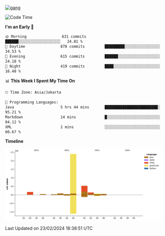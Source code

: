 <!-- [<img src='https://dev.karakun.com/assets/posts/2018-09-16-jc-java-article/3duke_suspects.jpg' alt='java'>](https://github.com/yeahbutstill) -->
[<img src='https://asset-2.tstatic.net/tribunnewswiki/foto/bank/images/Mozart.jpg' alt='gang'>](https://github.com/yeahbutstill)

<!--START_SECTION:waka-->
![Code Time](http://img.shields.io/badge/Code%20Time-2%2C633%20hrs%2046%20mins-blue)

**I'm an Early 🐤** 

```text
🌞 Morning                631 commits         ██████░░░░░░░░░░░░░░░░░░░   24.81 % 
🌆 Daytime                878 commits         █████████░░░░░░░░░░░░░░░░   34.53 % 
🌃 Evening                615 commits         ██████░░░░░░░░░░░░░░░░░░░   24.18 % 
🌙 Night                  419 commits         ████░░░░░░░░░░░░░░░░░░░░░   16.48 % 
```


📊 **This Week I Spent My Time On** 

```text
🕑︎ Time Zone: Asia/Jakarta

💬 Programming Languages: 
Java                     5 hrs 44 mins       ████████████████████████░   95.21 % 
Markdown                 14 mins             █░░░░░░░░░░░░░░░░░░░░░░░░   04.12 % 
XML                      2 mins              ░░░░░░░░░░░░░░░░░░░░░░░░░   00.67 % 
```

**Timeline**

![Lines of Code chart](https://raw.githubusercontent.com/yeahbutstill/yeahbutstill/main/assets/bar_graph.png)


 Last Updated on 23/02/2024 18:38:51 UTC
<!--END_SECTION:waka-->
